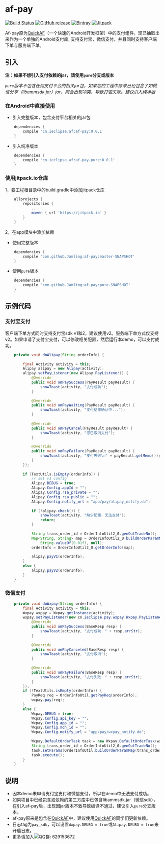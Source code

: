 # af-pay
[![Build Status](https://travis-ci.org/Jamling/af-pay.svg?branch=master)](https://travis-ci.org/Jamling/af-pay)
[![GitHub release](https://img.shields.io/github/release/jamling/af-pay.svg?maxAge=3600)](https://github.com/Jamling/af-pay)
[![Bintray](https://img.shields.io/bintray/v/jamling/maven/af-pay.svg?maxAge=86400)](https://bintray.com/jamling/maven/af-pay)
[![Jitpack](https://jitpack.io/v/Jamling/af-pay.svg)](https://jitpack.io/#Jamling/af-pay)

Af-pay原为[QuickAF]（一个快速的Android开发框架）中的支付组件，现已抽取出来作为一个单独的Android支付库, 支持支付宝，微信支付，并且同时支持客户端下单与服务端下单。

## 引入
**注：如果不想引入支付依赖的jar，请使用`pure`分支或版本**

*`pure`版本不包含任何支付平台的相关jar包，如果您的工程中原来已经包含了如微信分享（libammsdk.jar）jar，则会出现冲突，导致打包失败。建议引入纯净版*

### 在Android中直接使用

- 引入完整版本，包含支付平台相关的jar包
```gradle
    dependencies {
        compile 'cn.ieclipse.af:af-pay:0.0.1'
    }
```
- 引入纯净版本
```gradle
    dependencies {
        compile 'cn.ieclipse.af:af-pay-pure:0.0.1'
    }
```

### 使用jitpack.io仓库

1，要工程根目录中的build.gradle中添加jitpack仓库

```gradle
    allprojects {
        repositories {
            ...
            maven { url 'https://jitpack.io' }
        }
    }
```

2，在app模块中添加依赖

- 使用完整版本
```gradle
    dependencies {
        compile 'com.github.Jamling:af-pay:master-SNAPSHOT'
    }
```
- 使用`pure`版本
```gradle
    dependencies {
        compile 'com.github.Jamling:af-pay:pure-SNAPSHOT'
    }
```

## 示例代码
### 支付宝支付
客户端下单方式同时支持支付宝sdk v1和2，建议使用v2。服务端下单方式仅支持v2。如果申请了支付宝支付，可以修改相关配置，然后运行本demo，可以支付成功。
```java
    private void doAlipay(String orderInfo) {
        
        final Activity activity = this;
        Alipay alipay = new Alipay(activity);
        alipay.setPayListener(new Alipay.PayListener() {
            @Override
            public void onPaySuccess(PayResult payResult) {
                showToast(activity, "支付成功");
            }
            
            @Override
            public void onPayWaiting(PayResult payResult) {
                showToast(activity, "支付结果确认中...");
            }
            
            @Override
            public void onPayCancel(PayResult payResult) {
                showToast(activity, "您已取消支付");
            }
            
            @Override
            public void onPayFailure(PayResult payResult) {
                showToast(activity, "支付失败\n" + payResult.getMemo());
            }
        });
        
        if (TextUtils.isEmpty(orderInfo)) {
            // set v1 config
            Alipay.DEBUG = true;
            Alipay.Config.appId = "";
            Alipay.Config.rsa_private = "";
            Alipay.Config.rsa_public = "";
            Alipay.Config.notify_url = "app/pay/alipay_notify.do";
            
            if (!alipay.check()) {
                showToast(activity, "缺少配置，无法支付");
                return;
            }
            
            String trans_order_id = OrderInfoUtil2_0.genOutTradeNo();
            Map<String, String> map = OrderInfoUtil2_0.buildOrderParamMap(trans_order_id, "测试支付", "测试商品1，测试商品2",
                String.valueOf(0.01f), null);
            orderInfo = OrderInfoUtil2_0.getOrderInfo(map);
            
            alipay.payV1(orderInfo);
        }
        else {
            alipay.payV2(orderInfo);
        }
    }
```

### 微信支付
```java
    private void doWxpay(String orderInfo) {
        final Activity activity = this;
        Wxpay wxpay = Wxpay.getInstance(activity);
        wxpay.setPayListener(new cn.ieclipse.pay.wxpay.Wxpay.PayListener() {
            @Override
            public void onPaySuccess(BaseResp resp) {
                showToast(activity, "支付成功：" + resp.errStr);
            }
            
            @Override
            public void onPayCanceled(BaseResp resp) {
                showToast(activity, "支付取消");
            }
            
            @Override
            public void onPayFailure(BaseResp resp) {
                showToast(activity, "支付失败：" + resp.errStr);
            }
        });
        if (!TextUtils.isEmpty(orderInfo)) {
            PayReq req = OrderInfoUtil.getPayReq(orderInfo);
            wxpay.pay(req);
        }
        else {
            Wxpay.DEBUG = true;
            Wxpay.Config.api_key = "";
            Wxpay.Config.app_id = "";
            Wxpay.Config.mch_id = "";
            Wxpay.Config.notify_url = "app/pay/wxpay_notify.do";
            
            Wxpay.DefaultOrderTask task = new Wxpay.DefaultOrderTask(wxpay);
            String trans_order_id = OrderInfoUtil2_0.genOutTradeNo();
            task.setParams(OrderInfoUtil.buildOrderParamMap(trans_order_id, "测试支付", "", "1", null, null, null));
            task.execute();
        }
    }
```

## 说明

- 因本demo未申请支付宝支付和微信支付，所以在demo中无法支付成功。
- 如果项目中已经包含或依赖的第三方库中已包含libammsdk.jar（微信sdk），在引入af-pay后，出现因jar版本不致导致编译不通过，建议引入`pure`分支版本。
- af-pay原来是包含在[QuickAF]中，建议使用[QuickAF]的同学们更新依赖。
- 日志tag为`pay_sdk`，可以设置`Wxpay.DEUBG = true`或`Alipay.DEUBG = true`来开启日志。
- 更多请加入![QQ群: 629153672](http://dl.ieclipse.cn/screenshots/quickaf_group.png)

[QuickAF]: https://github.com/Jamling/QuickAF
